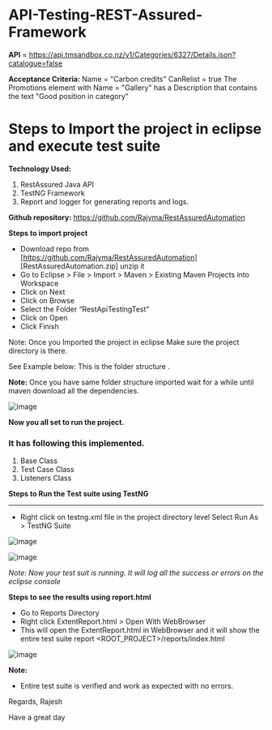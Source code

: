 # API-Testing-REST-Assured-Framework

**API** = https://api.tmsandbox.co.nz/v1/Categories/6327/Details.json?catalogue=false


**Acceptance Criteria:**
Name = "Carbon credits"
CanRelist = true
The Promotions element with Name = "Gallery" has a Description that contains the text "Good position in category"

# Steps to Import the project in eclipse and execute test suite 

**Technology Used:**
1. RestAssured Java API
2. TestNG Framework 
3. Report and logger for generating reports and logs.

**Github repository:**  https://github.com/Rajyma/RestAssuredAutomation

**Steps to import project**
- Download repo from [https://github.com/Rajyma/RestAssuredAutomation] [RestAssuredAutomation.zip]  unzip it
- Go to Eclipse > File > Import > Maven > Existing Maven Projects into Workspace
- Click on Next 
- Click on Browse
- Select the Folder “RestApiTestingTest”
- Click on Open
- Click Finish

Note: Once you Imported the project in eclipse Make sure the project directory is there. 

See Example below: This is the folder structure . 


**Note:**
Once you have same folder structure imported wait for a while until maven download all the dependencies. 

![image](https://user-images.githubusercontent.com/26476263/162620329-d7900cf4-0560-45a3-a677-735ff190a8d3.png)



**Now you all set to run the project.**

### It has following this implemented. 
1. Base Class
2. Test Case Class
3. Listeners Class


 **Steps to Run the Test suite using TestNG**

------------


- Right click on testng.xml file in the project directory level
Select Run As >  TestNG Suite



![image](https://user-images.githubusercontent.com/26476263/162620378-f3f22de1-0348-4da4-b657-0394435bc6e9.png)


![image](https://user-images.githubusercontent.com/26476263/162620484-9b60c3dc-b616-47bf-b35f-54e3e5434f7f.png)


*Note: Now your test suit is running. It will log all the success or errors on the eclipse console*


**Steps to see the results using report.html**

- Go to Reports Directory
- Right click ExtentReport.html > Open With WebBrowser
- This will open the ExtentReport.html in WebBrowser and it will show the entire test suite report
<ROOT_PROJECT>/reports/index.html

![image](https://user-images.githubusercontent.com/26476263/162618695-fc7a47c5-70a2-4552-8186-fc7525276267.png)


**Note:**
- Entire test suite is verified and work as expected with no errors. 




Regards,
Rajesh

Have a great day



